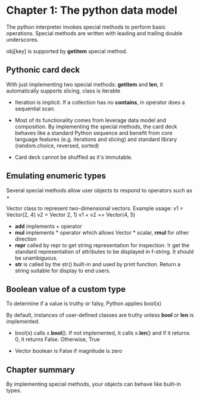 # Chapter 1: The python data model

The python interpreter invokes special methods to perform basic operations. Special methods are written with leading and trailing double underscores.

obj[key] is supported by __getitem__ special method.

## Pythonic card deck

With just implementing two special methods: __getitem__ and __len__, it automatically supports slicing, class is iterable

- Iteration is implicit. If a collection has no __contains__, in operator does a sequential scan.

- Most of its functionality comes from leverage data model and composition. By implementing the special methods, the card deck behaves like a standard Python sequence and benefit from core language features (e.g. iterations and slicing) and standard library (random.choice, reversed, sorted)

- Card deck cannot be shuffled as it's immutable.

## Emulating enumeric types

Several special methods allow user objects to respond to operators such as +

Vector class to represent two-dimensional vectors. Example usage:
v1 = Vector(2, 4)
v2 = Vector 2, 1)
v1 + v2 == Vector(4, 5)

- __add__ implements + operator
- __mul__ implements * operator which allows Vector * scalar, __rmul__ for other direction
- __repr__ called by repr to get string representation for inspection. !r get the standard representation of attributes to be displayed in f-string. It should be unambiguous.
- __str__ is called by the str() built-in and used by print function. Return a string suitable for display to end users.

## Boolean value of a custom type

To determine if a value is truthy or falsy, Python applies bool(x)

By default, instances of user-defined classes are truthy unless __bool__ or __len__ is implemented. 
- bool(x) calls x.__bool__(). If not implemented, it calls x.__len__() and if it returns 0, it returns False. Otherwise, True

- Vector boolean is False if magnitude is zero

## Chapter summary

By implementing special methods, your objects can behave like built-in types. 
